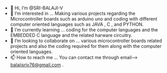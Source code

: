 - 👋 Hi, I’m @SRI-BALAJI-V
- 👀 I’m interested in ... Making various projects regarding the Microcontroller boards such as arduino uno and coding with different computer oriented languages such as JAVA , C , and PYTHON. 
- 🌱 I’m currently learning ... coding for the computer languages and the EMBEDDED C language and the related harware circuitry.
- 💞️ I’m looking to collaborate on ... various microcontroller boards related projects and also the coding required for them along with the computer oriented languages.
- 📫 How to reach me ... You can contact me through email--> balajisriv76@gmail.com .

<!---
SRI-BALAJI-V/SRI-BALAJI-V is a ✨ special ✨ repository because its `README.md` (this file) appears on your GitHub profile.
You can click the Preview link to take a look at your changes.
--->
